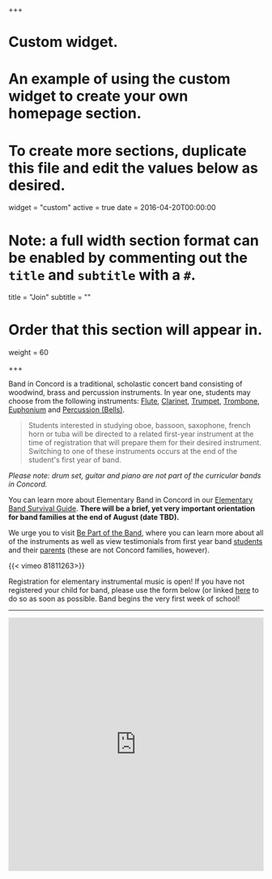 +++
# Custom widget.
# An example of using the custom widget to create your own homepage section.
# To create more sections, duplicate this file and edit the values below as desired.
widget = "custom"
active = true
date = 2016-04-20T00:00:00

# Note: a full width section format can be enabled by commenting out the `title` and `subtitle` with a `#`.
title = "Join"
subtitle = ""

# Order that this section will appear in.
weight = 60

+++

Band in Concord is a traditional, scholastic concert band consisting of woodwind, brass and percussion instruments. In year one, students may choose from the following instruments: [Flute](http://vimeo.com/81819608), [Clarinet](http://vimeo.com/81816192), [Trumpet](http://vimeo.com/81818744), [Trombone](http://vimeo.com/81818078), [Euphonium](http://vimeo.com/81813286) and [Percussion (Bells)](http://vimeo.com/81813284).

>Students interested in studying oboe, bassoon, saxophone, french horn or tuba will be directed to a related first-year instrument at the time of registration that will prepare them for their desired instrument. Switching to one of these instruments occurs at the end of the student's first year of band.

*Please note: drum set, guitar and piano are not part of the curricular bands in Concord.*

You can learn more about Elementary Band in Concord in our [Elementary Band Survival Guide](#). **There will be a brief, yet very important orientation for band families at the end of August (date TBD).**

We urge you to visit [Be Part of the Band](http://www.bepartoftheband.com/), where you can learn more about all of the instruments as well as view testimonials from first year band [students](http://vimeo.com/81813279) and their [parents](http://vimeo.com/81819035) (these are not Concord families, however).

{{< vimeo 81811263>}}

Registration for elementary instrumental music is open! If you have not registered your child for band, please use the form below (or linked [here](https://goo.gl/forms/SuCJLWAcDqelOeO03) to do so as soon as possible. Band begins the very first week of school!

----

<html>
<iframe src="https://docs.google.com/forms/d/e/1FAIpQLScFKwzIgn6pGrm_dJZTeO6Xg54zXDQmFM020odrCHK2ULzvZg/viewform?embedded=true" width="100%" height="500" frameborder="0" marginheight="0" marginwidth="0">Loading...</iframe></html>
